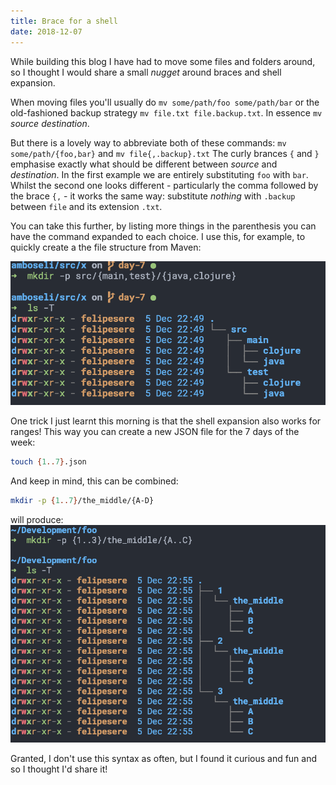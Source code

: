 ```yaml
---
title: Brace for a shell
date: 2018-12-07
---
```


While building this blog I have had to move some files and folders around, so I thought I would share a small *nugget* around braces and shell expansion.

When moving files you'll usually do `mv some/path/foo some/path/bar` or the old-fashioned backup strategy `mv file.txt file.backup.txt`. In essence `mv` _source_ _destination_.

But there is a lovely way to abbreviate both of these commands: `mv some/path/{foo,bar}` and `mv file{,.backup}.txt`
The curly brances `{` and `}` emphasise exactly what should be different between _source_ and _destination_.
In the first example we are entirely substituting `foo` with `bar`. 
Whilst the second one looks different - particularly the comma followed by the brace `{,` - it works the same way:
substitute _nothing_ with `.backup` between `file` and its extension `.txt`.

You can take this further, by listing more things in the parenthesis you can have the command expanded to each choice.
I use this, for example, to quickly create a the file structure from Maven:

![Creating folders quickly](./braces.png 'Quickly create folders with expansions')

One trick I just learnt this morning is that the shell expansion also works for ranges!
This way you can create a new JSON file for the 7 days of the week:

```bash
touch {1..7}.json
```

And keep in mind, this can be combined:

```bash
mkdir -p {1..7}/the_middle/{A-D}
```

will produce:
![Creating folders with ranges](./folder-ranges.png 'Double nested ranges')

Granted, I don't use this syntax as often, but I found it curious and fun and so I thought I'd share it!







